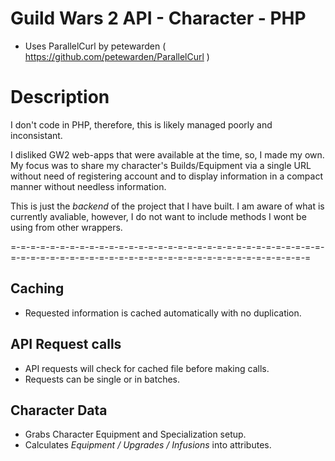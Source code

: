 # Guild Wars 2 API - Character - PHP
- Uses ParallelCurl by petewarden ( https://github.com/petewarden/ParallelCurl )

# Description
I don't code in PHP, therefore, this is likely managed poorly and inconsistant.

I disliked GW2 web-apps that were available at the time, so, I made my own.
My focus was to share my character's Builds/Equipment via a single URL without need of registering account and to display information in a compact manner without needless information.

This is just the *backend* of the project that I have built. I am aware of what is currently avaliable, however, I do not want to include methods I wont be using from other wrappers.

=-=-=-=-=-=-=-=-=-=-=-=-=-=-=-=-=-=-=-=-=-=-=-=-=-=-=-=-=-=-=-=-=-=-=-=-=-=-=-=-=-=-=-=-=-=-=-=-=-=-=-=-=-=-=-=-=-=-=-=-=-=-=
## Caching
- Requested information is cached automatically with no duplication.

## API Request calls
- API requests will check for cached file before making calls.
- Requests can be single or in batches.

## Character Data
- Grabs Character Equipment and Specialization setup.
- Calculates *Equipment / Upgrades / Infusions* into attributes.
